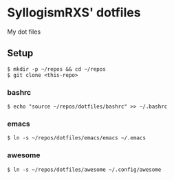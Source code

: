 # SyllogismRXS' dotfiles
My dot files

## Setup

    $ mkdir -p ~/repos && cd ~/repos
    $ git clone <this-repo>

### bashrc

    $ echo "source ~/repos/dotfiles/bashrc" >> ~/.bashrc

### emacs

    $ ln -s ~/repos/dotfiles/emacs/emacs ~/.emacs

### awesome

    $ ln -s ~/repos/dotfiles/awesome ~/.config/awesome
